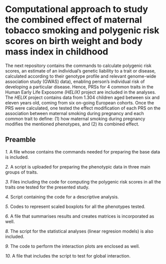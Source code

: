 # Computational approach to study the combined effect of maternal tobacco smoking and polygenic risk scores on birth weight and body mass index in childhood 

The next repository contains the commands to calculate polygenic risk scores, an estimate of an individual’s genetic liability to a trait or disease, calculated according to their genotype profile and relevant genome-wide association study (GWAS) data), enabling person’s individual risk of developing a particular disease. 
Hence, PRSs for 4 common traits in the Human Early Life Exposome *(HELIX)* project are included in the analyses. The *HELIX* project contains data from 1.304 children aged between six and eleven years old, coming from six on-going European cohorts. Once the PRS were calculated, one tested the effect modification of each PRS on the association between maternal smoking during pregnancy and each common trait to define: (1) how maternal smoking during pregnancy modifies the mentioned phenotypes, and (2) its combined effect. 

## Preamble

*1.* A file whose contains the commands needed for preparing the base data is included.

*2.* A script is uploaded for preparing the phenotypic data in three main groups of traits. 

*3.* Files including the code for computing the polygenic risk scores in all the traits one tested for the presented study. 

*4.* Script containing the code for a descriptive analysis.

*5.* Codes to represent scaled boxplots for all the phenotypes tested. 

*6.* A file that summarises results and creates matrices is incorporated as well. 

*8.* The script for the statistical analyses (linear regresion models) is also included. 

*9.* The code to perform the interaction plots are enclosed as well. 

*10.* A file that includes the script to test for global interaction. 






